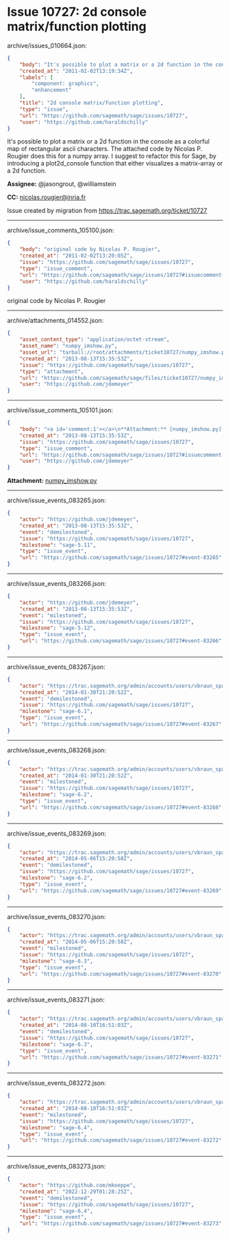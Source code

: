 # Issue 10727: 2d console matrix/function plotting

archive/issues_010664.json:
```json
{
    "body": "It's possible to plot a matrix or a 2d function in the console as a colorful map of rectangular ascii characters. The attached code by Nicolas P. Rougier does this for a numpy array. I suggest to refactor this for Sage, by introducing a plot2d_console function that either visualizes a matrix-array or a 2d function. \n\n**Assignee:** @jasongrout, @williamstein\n\n**CC:**  nicolas.rougier@inria.fr\n\nIssue created by migration from https://trac.sagemath.org/ticket/10727\n\n",
    "created_at": "2011-02-02T13:19:34Z",
    "labels": [
        "component: graphics",
        "enhancement"
    ],
    "title": "2d console matrix/function plotting",
    "type": "issue",
    "url": "https://github.com/sagemath/sage/issues/10727",
    "user": "https://github.com/haraldschilly"
}
```
It's possible to plot a matrix or a 2d function in the console as a colorful map of rectangular ascii characters. The attached code by Nicolas P. Rougier does this for a numpy array. I suggest to refactor this for Sage, by introducing a plot2d_console function that either visualizes a matrix-array or a 2d function. 

**Assignee:** @jasongrout, @williamstein

**CC:**  nicolas.rougier@inria.fr

Issue created by migration from https://trac.sagemath.org/ticket/10727





---

archive/issue_comments_105100.json:
```json
{
    "body": "original code by Nicolas P. Rougier",
    "created_at": "2011-02-02T13:20:05Z",
    "issue": "https://github.com/sagemath/sage/issues/10727",
    "type": "issue_comment",
    "url": "https://github.com/sagemath/sage/issues/10727#issuecomment-105100",
    "user": "https://github.com/haraldschilly"
}
```

original code by Nicolas P. Rougier



---

archive/attachments_014552.json:
```json
{
    "asset_content_type": "application/octet-stream",
    "asset_name": "numpy_imshow.py",
    "asset_url": "tarball://root/attachments/ticket10727/numpy_imshow.py",
    "created_at": "2013-08-13T15:35:53Z",
    "issue": "https://github.com/sagemath/sage/issues/10727",
    "type": "attachment",
    "url": "https://github.com/sagemath/sage/files/ticket10727/numpy_imshow.py",
    "user": "https://github.com/jdemeyer"
}
```



---

archive/issue_comments_105101.json:
```json
{
    "body": "<a id='comment:1'></a>\n**Attachment:** [numpy_imshow.py](https://github.com/sagemath/sage/files/ticket10727/numpy_imshow.py)",
    "created_at": "2013-08-13T15:35:53Z",
    "issue": "https://github.com/sagemath/sage/issues/10727",
    "type": "issue_comment",
    "url": "https://github.com/sagemath/sage/issues/10727#issuecomment-105101",
    "user": "https://github.com/jdemeyer"
}
```

<a id='comment:1'></a>
**Attachment:** [numpy_imshow.py](https://github.com/sagemath/sage/files/ticket10727/numpy_imshow.py)



---

archive/issue_events_083265.json:
```json
{
    "actor": "https://github.com/jdemeyer",
    "created_at": "2013-08-13T15:35:53Z",
    "event": "demilestoned",
    "issue": "https://github.com/sagemath/sage/issues/10727",
    "milestone": "sage-5.11",
    "type": "issue_event",
    "url": "https://github.com/sagemath/sage/issues/10727#event-83265"
}
```



---

archive/issue_events_083266.json:
```json
{
    "actor": "https://github.com/jdemeyer",
    "created_at": "2013-08-13T15:35:53Z",
    "event": "milestoned",
    "issue": "https://github.com/sagemath/sage/issues/10727",
    "milestone": "sage-5.12",
    "type": "issue_event",
    "url": "https://github.com/sagemath/sage/issues/10727#event-83266"
}
```



---

archive/issue_events_083267.json:
```json
{
    "actor": "https://trac.sagemath.org/admin/accounts/users/vbraun_spam",
    "created_at": "2014-01-30T21:20:52Z",
    "event": "demilestoned",
    "issue": "https://github.com/sagemath/sage/issues/10727",
    "milestone": "sage-6.1",
    "type": "issue_event",
    "url": "https://github.com/sagemath/sage/issues/10727#event-83267"
}
```



---

archive/issue_events_083268.json:
```json
{
    "actor": "https://trac.sagemath.org/admin/accounts/users/vbraun_spam",
    "created_at": "2014-01-30T21:20:52Z",
    "event": "milestoned",
    "issue": "https://github.com/sagemath/sage/issues/10727",
    "milestone": "sage-6.2",
    "type": "issue_event",
    "url": "https://github.com/sagemath/sage/issues/10727#event-83268"
}
```



---

archive/issue_events_083269.json:
```json
{
    "actor": "https://trac.sagemath.org/admin/accounts/users/vbraun_spam",
    "created_at": "2014-05-06T15:20:58Z",
    "event": "demilestoned",
    "issue": "https://github.com/sagemath/sage/issues/10727",
    "milestone": "sage-6.2",
    "type": "issue_event",
    "url": "https://github.com/sagemath/sage/issues/10727#event-83269"
}
```



---

archive/issue_events_083270.json:
```json
{
    "actor": "https://trac.sagemath.org/admin/accounts/users/vbraun_spam",
    "created_at": "2014-05-06T15:20:58Z",
    "event": "milestoned",
    "issue": "https://github.com/sagemath/sage/issues/10727",
    "milestone": "sage-6.3",
    "type": "issue_event",
    "url": "https://github.com/sagemath/sage/issues/10727#event-83270"
}
```



---

archive/issue_events_083271.json:
```json
{
    "actor": "https://trac.sagemath.org/admin/accounts/users/vbraun_spam",
    "created_at": "2014-08-10T16:51:03Z",
    "event": "demilestoned",
    "issue": "https://github.com/sagemath/sage/issues/10727",
    "milestone": "sage-6.3",
    "type": "issue_event",
    "url": "https://github.com/sagemath/sage/issues/10727#event-83271"
}
```



---

archive/issue_events_083272.json:
```json
{
    "actor": "https://trac.sagemath.org/admin/accounts/users/vbraun_spam",
    "created_at": "2014-08-10T16:51:03Z",
    "event": "milestoned",
    "issue": "https://github.com/sagemath/sage/issues/10727",
    "milestone": "sage-6.4",
    "type": "issue_event",
    "url": "https://github.com/sagemath/sage/issues/10727#event-83272"
}
```



---

archive/issue_events_083273.json:
```json
{
    "actor": "https://github.com/mkoeppe",
    "created_at": "2022-12-29T01:28:25Z",
    "event": "demilestoned",
    "issue": "https://github.com/sagemath/sage/issues/10727",
    "milestone": "sage-6.4",
    "type": "issue_event",
    "url": "https://github.com/sagemath/sage/issues/10727#event-83273"
}
```
